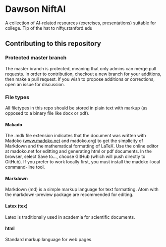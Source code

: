 # Dawson NiftAI
A collection of AI-related resources (exercises, presentations) suitable for college. Tip of the hat to nifty.stanford.edu

## Contributing to this repository

### Protected master branch
The master branch is protected, meaning that only admins can merge pull requests. In order to contribution, checkout a new branch for your additions, then make a pull request. If you wish to propose additions or corrections, open an issue for discussion.

### File types
All filetypes in this repo should be stored in plain text with markup (as opposed to a binary file like docx or pdf).

#### Makado
The .mdk file extension indicates that the document was written with Madoko (www.madoko.net and madoko.org) to get the simplicity of Markdown and the mathematical formatting of LaTeX.
Use the online editor at madoko.net for editting and generating html or pdf documents. In the browser, select Save to..., choose GitHub (which will push directly to GitHub). If you prefer to work locally first, you must install the madoko-local command-line tool.

#### Markdown
Markdown (md) is a simple markup language for text formatting. Atom with the markdown-preview package are recommended for editing.

#### Latex (tex)
Latex is traditionally used in academia for scientific documents.

#### html
Standard markup language for web pages.
